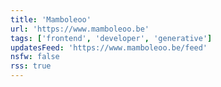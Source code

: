 ```yaml
---
title: 'Mamboleoo'
url: 'https://www.mamboleoo.be'
tags: ['frontend', 'developer', 'generative']
updatesFeed: 'https://www.mamboleoo.be/feed'
nsfw: false
rss: true
---
```

